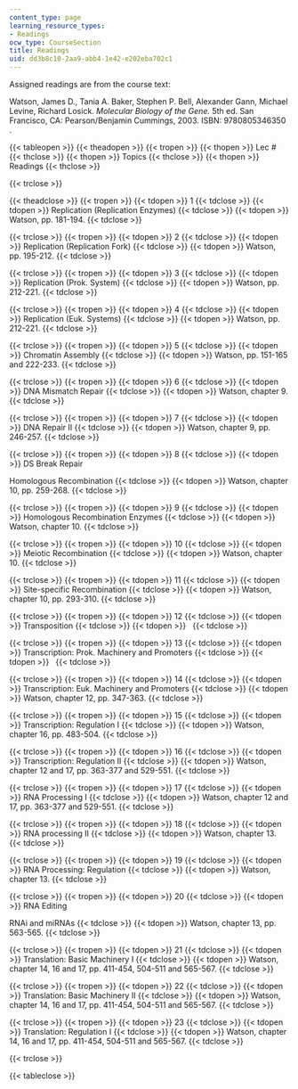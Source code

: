 ```yaml
---
content_type: page
learning_resource_types:
- Readings
ocw_type: CourseSection
title: Readings
uid: dd3b8c10-2aa9-abb4-1e42-e202eba702c1
---
```


Assigned readings are from the course text:

Watson, James D., Tania A. Baker, Stephen P. Bell, Alexander Gann, Michael Levine, Richard Losick. _Molecular Biology of the Gene._ 5th ed. San Francisco, CA: Pearson/Benjamin Cummings, 2003. ISBN: 9780805346350 .

{{< tableopen >}}
{{< theadopen >}}
{{< tropen >}}
{{< thopen >}}
Lec #
{{< thclose >}}
{{< thopen >}}
Topics
{{< thclose >}}
{{< thopen >}}
Readings
{{< thclose >}}

{{< trclose >}}

{{< theadclose >}}
{{< tropen >}}
{{< tdopen >}}
1
{{< tdclose >}}
{{< tdopen >}}
Replication (Replication Enzymes)
{{< tdclose >}}
{{< tdopen >}}
Watson, pp. 181-194.
{{< tdclose >}}

{{< trclose >}}
{{< tropen >}}
{{< tdopen >}}
2
{{< tdclose >}}
{{< tdopen >}}
Replication (Replication Fork)
{{< tdclose >}}
{{< tdopen >}}
Watson, pp. 195-212.
{{< tdclose >}}

{{< trclose >}}
{{< tropen >}}
{{< tdopen >}}
3
{{< tdclose >}}
{{< tdopen >}}
Replication (Prok. System)
{{< tdclose >}}
{{< tdopen >}}
Watson, pp. 212-221.
{{< tdclose >}}

{{< trclose >}}
{{< tropen >}}
{{< tdopen >}}
4
{{< tdclose >}}
{{< tdopen >}}
Replication (Euk. Systems)
{{< tdclose >}}
{{< tdopen >}}
Watson, pp. 212-221.
{{< tdclose >}}

{{< trclose >}}
{{< tropen >}}
{{< tdopen >}}
5
{{< tdclose >}}
{{< tdopen >}}
Chromatin Assembly
{{< tdclose >}}
{{< tdopen >}}
Watson, pp. 151-165 and 222-233.
{{< tdclose >}}

{{< trclose >}}
{{< tropen >}}
{{< tdopen >}}
6
{{< tdclose >}}
{{< tdopen >}}
DNA Mismatch Repair
{{< tdclose >}}
{{< tdopen >}}
Watson, chapter 9.
{{< tdclose >}}

{{< trclose >}}
{{< tropen >}}
{{< tdopen >}}
7
{{< tdclose >}}
{{< tdopen >}}
DNA Repair II
{{< tdclose >}}
{{< tdopen >}}
Watson, chapter 9, pp. 246-257.
{{< tdclose >}}

{{< trclose >}}
{{< tropen >}}
{{< tdopen >}}
8
{{< tdclose >}}
{{< tdopen >}}
DS Break Repair  
  
Homologous Recombination
{{< tdclose >}}
{{< tdopen >}}
Watson, chapter 10, pp. 259-268.
{{< tdclose >}}

{{< trclose >}}
{{< tropen >}}
{{< tdopen >}}
9
{{< tdclose >}}
{{< tdopen >}}
Homologous Recombination Enzymes
{{< tdclose >}}
{{< tdopen >}}
Watson, chapter 10.
{{< tdclose >}}

{{< trclose >}}
{{< tropen >}}
{{< tdopen >}}
10
{{< tdclose >}}
{{< tdopen >}}
Meiotic Recombination
{{< tdclose >}}
{{< tdopen >}}
Watson, chapter 10.
{{< tdclose >}}

{{< trclose >}}
{{< tropen >}}
{{< tdopen >}}
11
{{< tdclose >}}
{{< tdopen >}}
Site-specific Recombination
{{< tdclose >}}
{{< tdopen >}}
Watson, chapter 10, pp. 293-310.
{{< tdclose >}}

{{< trclose >}}
{{< tropen >}}
{{< tdopen >}}
12
{{< tdclose >}}
{{< tdopen >}}
Transposition
{{< tdclose >}}
{{< tdopen >}}
 
{{< tdclose >}}

{{< trclose >}}
{{< tropen >}}
{{< tdopen >}}
13
{{< tdclose >}}
{{< tdopen >}}
Transcription: Prok. Machinery and Promoters
{{< tdclose >}}
{{< tdopen >}}
 
{{< tdclose >}}

{{< trclose >}}
{{< tropen >}}
{{< tdopen >}}
14
{{< tdclose >}}
{{< tdopen >}}
Transcription: Euk. Machinery and Promoters
{{< tdclose >}}
{{< tdopen >}}
Watson, chapter 12, pp. 347-363.
{{< tdclose >}}

{{< trclose >}}
{{< tropen >}}
{{< tdopen >}}
15
{{< tdclose >}}
{{< tdopen >}}
Transcription: Regulation I
{{< tdclose >}}
{{< tdopen >}}
Watson, chapter 16, pp. 483-504.
{{< tdclose >}}

{{< trclose >}}
{{< tropen >}}
{{< tdopen >}}
16
{{< tdclose >}}
{{< tdopen >}}
Transcription: Regulation II
{{< tdclose >}}
{{< tdopen >}}
Watson, chapter 12 and 17, pp. 363-377 and 529-551.
{{< tdclose >}}

{{< trclose >}}
{{< tropen >}}
{{< tdopen >}}
17
{{< tdclose >}}
{{< tdopen >}}
RNA Processing I
{{< tdclose >}}
{{< tdopen >}}
Watson, chapter 12 and 17, pp. 363-377 and 529-551.
{{< tdclose >}}

{{< trclose >}}
{{< tropen >}}
{{< tdopen >}}
18
{{< tdclose >}}
{{< tdopen >}}
RNA processing II
{{< tdclose >}}
{{< tdopen >}}
Watson, chapter 13.
{{< tdclose >}}

{{< trclose >}}
{{< tropen >}}
{{< tdopen >}}
19
{{< tdclose >}}
{{< tdopen >}}
RNA Processing: Regulation
{{< tdclose >}}
{{< tdopen >}}
Watson, chapter 13.
{{< tdclose >}}

{{< trclose >}}
{{< tropen >}}
{{< tdopen >}}
20
{{< tdclose >}}
{{< tdopen >}}
RNA Editing  
  
RNAi and miRNAs
{{< tdclose >}}
{{< tdopen >}}
Watson, chapter 13, pp. 563-565.
{{< tdclose >}}

{{< trclose >}}
{{< tropen >}}
{{< tdopen >}}
21
{{< tdclose >}}
{{< tdopen >}}
Translation: Basic Machinery I
{{< tdclose >}}
{{< tdopen >}}
Watson, chapter 14, 16 and 17, pp. 411-454, 504-511 and 565-567.
{{< tdclose >}}

{{< trclose >}}
{{< tropen >}}
{{< tdopen >}}
22
{{< tdclose >}}
{{< tdopen >}}
Translation: Basic Machinery II
{{< tdclose >}}
{{< tdopen >}}
Watson, chapter 14, 16 and 17, pp. 411-454, 504-511 and 565-567.
{{< tdclose >}}

{{< trclose >}}
{{< tropen >}}
{{< tdopen >}}
23
{{< tdclose >}}
{{< tdopen >}}
Translation: Regulation I
{{< tdclose >}}
{{< tdopen >}}
Watson, chapter 14, 16 and 17, pp. 411-454, 504-511 and 565-567.
{{< tdclose >}}

{{< trclose >}}

{{< tableclose >}}
